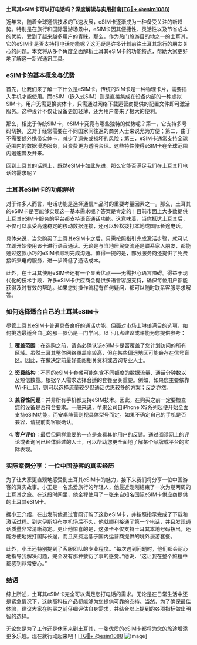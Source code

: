 **土耳其eSIM卡可以打电话吗？深度解读与实用指南[[TG💪+ @esim1088](https://t.me/s/esim1088)]**

近年来，随着全球通信技术的飞速发展，eSIM卡逐渐成为一种备受关注的新趋势。特别是在旅行和国际漫游场景中，eSIM卡因其便捷性、灵活性以及节省成本的优势，受到了越来越多用户的青睐。那么，作为热门旅游目的地之一的土耳其，它的eSIM卡是否支持打电话功能呢？这无疑是许多计划前往土耳其旅行的朋友关心的问题。本文将从多个角度全面解析土耳其eSIM卡的功能特点，帮助大家更好地了解这一新兴通讯工具。

### eSIM卡的基本概念与优势

首先，让我们来了解一下什么是eSIM卡。传统的SIM卡是一种物理卡片，需要插入手机才能使用。而eSIM（嵌入式SIM）则是直接集成在设备内部的一种虚拟SIM卡。用户无需更换实体卡，只需通过网络下载运营商提供的配置文件即可激活服务。这种设计不仅让设备更加轻薄，还为用户带来了极大的便利。

那么，相比于传统SIM卡，eSIM卡究竟有哪些独特的优势呢？第一，它支持多号码切换，这对于经常需要在不同国家间往返的商务人士来说尤为方便；第二，由于不需要额外携带实体卡，减少了遗失或损坏的风险；第三，eSIM卡通常支持全球范围内的数据漫游服务，且资费更为透明合理。这些特性使得eSIM卡在全球范围内迅速普及开来。

回到土耳其的话题上，既然eSIM卡如此先进，那么它能否满足我们在土耳其打电话的需求呢？

### 土耳其eSIM卡的功能解析

对于许多人而言，电话功能是选择通信产品时的重要考量因素之一。那么，土耳其的eSIM卡是否能够实现这一基本需求呢？答案是肯定的！目前市面上大多数提供土耳其eSIM卡服务的平台都支持语音通话功能。这意味着，当你抵达土耳其后，不仅可以享受高速稳定的移动数据连接，还可以轻松拨打本地或国际长途电话。

具体来说，当您购买了土耳其eSIM卡之后，只需按照指引完成激活步骤，就可以立即开始使用该卡进行语音通话。无论是与当地居民交流还是联系家人朋友，都能通过这款小巧的eSIM卡顺利完成沟通。值得一提的是，部分服务商还提供了免费接听来电的服务，进一步降低了通话成本。

此外，在土耳其使用eSIM卡还有一个显著优点——无需担心语言障碍。得益于现代化的技术手段，许多eSIM卡供应商会提供多语言客服支持，确保每位用户都能获得及时有效的帮助。如果您对操作流程有任何疑问，都可以随时联系客服寻求解答。

### 如何选择适合自己的土耳其eSIM卡

尽管土耳其eSIM卡普遍具备良好的通话功能，但面对市场上琳琅满目的选项，如何挑选最适合自己的那一款仍是一门学问。以下几点建议或许能为您提供参考：

1. **覆盖范围**：在选购之前，请务必确认该eSIM卡是否覆盖了您计划访问的所有区域。虽然土耳其整体网络覆盖率较高，但在某些偏远地区可能会存在信号盲区。因此，在做决定前最好查阅相关资料或咨询专业人士。
   
2. **资费结构**：不同的eSIM卡套餐可能包含不同额度的数据流量、通话分钟数以及短信数量。根据个人需求选择合适的套餐至关重要。例如，如果您主要依靠Wi-Fi上网，则可以选择流量较少但通话优惠较多的方案；反之亦然。

3. **兼容性问题**：并非所有手机都支持eSIM技术。因此，在购买之前一定要检查您的设备是否符合要求。一般来说，苹果公司自iPhone XS系列起便开始全面支持eSIM功能，而安卓阵营则视具体型号而定。如果不确定自己的手机是否兼容，请提前向客服确认。

4. **客户评价**：最后但同样重要的一点是查看其他用户的反馈。通过阅读网上的评论或者询问已经体验过的人士，可以帮助您更全面地了解某个品牌或平台的实际表现。

### 实际案例分享：一位中国游客的真实经历

为了让大家更直观地感受到土耳其eSIM卡的魅力，接下来我们将分享一位中国游客的真实故事。小王是一名热爱旅行的年轻人，他最近刚刚结束了一次为期两周的土耳其之旅。在这段时间里，他全程使用了一张来自知名国际eSIM卡供应商提供的土耳其eSIM卡。

据小王介绍，在出发前他通过官网订购了这款eSIM卡，并按照指示完成了下载和激活过程。到达伊斯坦布尔机场后不久，他就顺利接通了第一个电话，并且发现通话质量非常清晰稳定。更让他惊喜的是，这张卡不仅支持土耳其本地号码拨出，还能方便地拨打国际长途，而且资费远低于国内运营商提供的境外漫游套餐。

此外，小王还特别提到了客服团队的专业程度。“每次遇到问题时，他们都会耐心地指导我解决问题，完全没有那种敷衍了事的感觉。”他说，“这让我在整个旅程中都感到非常安心。”

### 结语

综上所述，土耳其eSIM卡完全可以满足您打电话的需求。无论是在日常生活中还是紧急情况下，这款高科技产品都能够为您提供可靠的支持。当然，为了确保最佳体验，建议大家在购买之前仔细评估自身需求，并结合以上提到的各项指标做出明智的选择。

无论您是为了工作还是休闲来到土耳其，一张优质的eSIM卡都将为您的旅途增添更多乐趣。现在就行动起来吧！[[TG💪+ @esim1088](https://t.me/s/esim1088) ![Image](https://i.postimg.cc/4NQfJmqS/Snipaste-2025-05-13-00-14-12.png)]